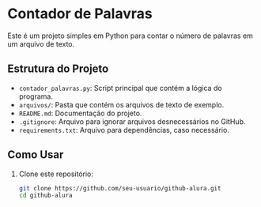 # Contador de Palavras

Este é um projeto simples em Python para contar o número de palavras em um arquivo de texto.

## Estrutura do Projeto

- `contador_palavras.py`: Script principal que contém a lógica do programa.
- `arquivos/`: Pasta que contém os arquivos de texto de exemplo.
- `README.md`: Documentação do projeto.
- `.gitignore`: Arquivo para ignorar arquivos desnecessários no GitHub.
- `requirements.txt`: Arquivo para dependências, caso necessário.

## Como Usar

1. Clone este repositório:
   ```bash
   git clone https://github.com/seu-usuario/github-alura.git
   cd github-alura
